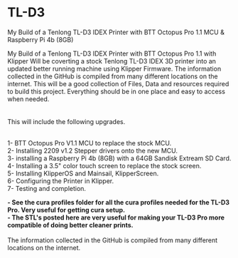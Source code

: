 # TL-D3
My Build of a Tenlong TL-D3 IDEX Printer with BTT Octopus Pro 1.1 MCU &amp; Raspberry Pi 4b (8GB)

My Build of a Tenlong TL-D3 IDEX Printer with BTT Octopus Pro 1.1 with Klipper
Will be coverting a stock Tenlong TL-D3 IDEX 3D printer into an updated better running machine using Klipper Firmware.
The information collected in the GitHub is compiled from many different locations on the internet.
This will be a good collection of Files, Data and resources required to build this project.
Everything should be in one place and easy to access when needed.
<br><br><br>
This will include the following upgrades.
<br><br>


1- BTT Octopus Pro V1.1 MCU to replace the stock MCU.
<br>
2- Installing 2209 v1.2 Stepper drivers onto the new MCU.
<br>
3- installing a Raspberry Pi 4b (8GB) with a 64GB Sandisk Extream SD Card.
<br>
4- Installing a 3.5" color touch screen to replace the stock screen.
<br>
5- Installing KlipperOS and Mainsail, KlipperScreen.
<br>
6- Configuring the Printer in Klipper.
<br>
7- Testing and completion.



<b>- See the cura profiles folder for all the cura profiles needed for the TL-D3 Pro. Very useful for getting cura setup.<br>- The STL's posted here are very useful for making your TL-D3 Pro more compatible of doing better cleaner prints.</b><br>
<br>
The information collected in the GitHub is compiled from many different locations on the internet.